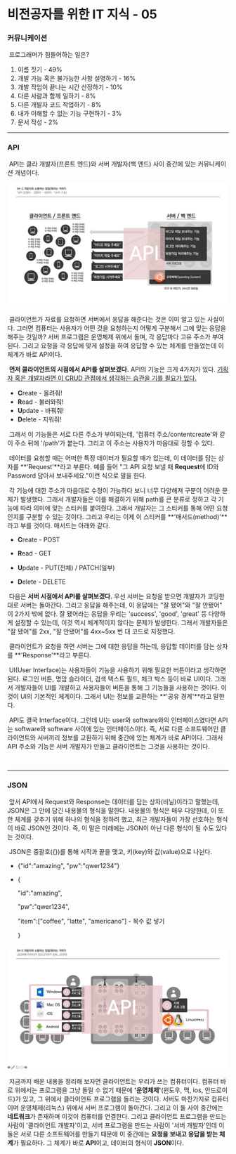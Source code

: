 # 비전공자를 위한 IT 지식 - 05



### 커뮤니케이션

​	프로그래머가 힘들어하는 일은?

1. 이름 짓기 - 49%
2. 개발 가능 혹은 불가능한 사항 설명하기 - 16%
3. 개발 작업이 끝나는 시간 산정하기 - 10%
4. 다른 사람과 함께 일하기 - 8%
5. 다른 개발자 코드 작업하기 - 8%
6. 내가 이해할 수 없는 기능 구현하기 - 3%
7. 문서 작성 - 2%



---



### API

​	API는 클라 개발자(프론트 엔드)와 서버 개발자(백 엔드) 사이 중간에 있는 커뮤니케이션 개념이다. 



![API](IT_05.assets/API-16501835335271-16501835412142.webp)

​	클라이언트가 자료를 요청하면 서버에서 응답을 해준다는 것은 이미 알고 있는 사실이다. 그러면 컴퓨터는 사용자가 어떤 것을 요청하는지 어떻게 구분해서 그에 맞는 응답을 해주는 것일까? 서버 프로그램은 운영체제 위에서 돌며, 각 응답마다 고유 주소가 부여된다. 그리고 요청을 각 응답에 맞게 설정을 하여 응답할 수 있는 체계를 만들었는데 이 체계가 바로 API이다.

​	**먼저 클라이언트의 시점에서 API를 살펴보겠다.** API의 기능은 크게 4가지가 있다. <u>기획자 혹은 개발자라면 이 CRUD 관점에서 생각하는 습관을 기를 필요가 있다.</u>

- **C**reate - 올려줘!
- **R**ead - 불러와줘!
- **U**pdate - 바꿔줘!
- **D**elete - 지워줘!

​	그래서 이 기능들은 서로 다른 주소가 부여되는데, '컴퓨터 주소/contentcreate'와 같이 주소 뒤에 '/path'가 붙는다. 그리고 이 주소는 사용자가 마음대로 정할 수 있다.

​	데이터를 요청할 때는 어떠한 특정 데이터가 필요할 때가 있는데, 이 데이터를 담는 상자를 **'Request'**라고 부른다. 예를 들어 "그 API 요청 보낼 때 **Request**에 ID와 Password 담아서 보내주세요."이런 식으로 말을 한다.

​	각 기능에 대한 주소가 마음대로 수정이 가능하다 보니 너무 다양해져 구분이 어려운 문제가 발생했다. 그래서 개발자들은 이를 해결하기 위해 path를 큰 분류로 정하고 각 기능에 따라 의미에 맞는 스티커를 붙여줬다. 그래서 개발자는 그 스티커를 통해 어떤 요청인지를 구분할 수 있는 것이다. 그리고 우리는 이제 이 스티커를 **'매서드(method)'**라고 부를 것이다. 매서드는 아래와 같다.

- **C**reate - POST

- **R**ead - GET
- **U**pdate - PUT(전체) / PATCH(일부)
- **D**elete - DELETE



​	다음은 **서버 시점에서 API를 살펴보겠다.** 우선 서버는 요청을 받으면 개발자가 코딩한 대로 서버는 돌아간다. 그리고 응답을 해주는데, 이 응답에는 "잘 됐어"와 "잘 안됐어" 이 2가지 밖에 없다. 잘 됐어라는 응답을 우리는 'success', 'good', 'great' 등 다양하게 설정할 수 있는데, 이것 역시 체계적이지 않다는 문제가 발생한다. 그래서 개발자들은 "잘 됐어"를 2xx, "잘 안됐어"를 4xx~5xx 번 대 코드로 지정했다.

​	클라이언트가 요청을 하면 서버는 그에 대한 응답을 하는데, 응답할 데이터를 담는 상자를 **'Response'**라고 부른다.



​	UI(User Interface)는 사용자들이 기능을 사용하기 위해 필요한 버튼이라고 생각하면 된다. 로그인 버튼, 명암 슬라이더, 검색 텍스트 필드, 체크 박스 등이 바로 UI이다. 그래서 개발자들이 UI를 개발하고 사용자들이 버튼을 통해 그 기능들을 사용하는 것이다. 이것이 UI의 기본적인 체계이다. 그래서 UI는 정보를 교환하는 **'공유 경계'**라고 말한다.

​	API도 결국 Interface이다. 그런데 UI는 user와 software와의 인터페이스였다면 API는 software와 software 사이에 있는 인터페이스이다. 즉, 서로 다른 소프트웨어인 클라이언트와 서버끼리 정보를 교환하기 위해 중간에 있는 체계가 바로 API이다. 그래서 API 주소와 기능은 서버 개발자가 만들고 클라이언트는 그것을 사용하는 것이다.

​	

---



### JSON

​	앞서 API에서 Request와 Response는 데이터를 담는 상자(비닐)이라고 말했는데, JSON은 그 안에 담긴 내용물의 형식을 말한다. 내용물의 형식은 매우 다양한데, 이 또한 체계를 갖추기 위해 하나의 형식을 정하려 했고, 최근 개발자들이 가장 선호하는 형식이 바로 JSON인 것이다. 즉, 이 말은 미래에는 JSON이 아닌 다른 형식이 될 수도 있다는 것이다.

​	JSON은 중괄호({})를 통해 시작과 끝을 맺고, 키(key)와 값(value)으로 나뉜다.

- {"id":"amazing", "pw":"qwer1234"}

- {

  "id":"amazing", 

  "pw":"qwer1234",

  "item":["coffee", "latte", "americano"]  - 복수 값 넣기

  }



![json](IT_05.assets/json.webp)

​	지금까지 배운 내용을 정리해 보자면 클라이언트는 우리가 쓰는 컴퓨터이다. 컴퓨터 바로 위에서는 프로그램을 그냥 돌릴 수 없기 때문에 **'운영체제'**(윈도우, 맥, ios, 안드로이드)가 있고, 그 위에서 클라이언트 프로그램을 돌리는 것이다. 서버도 마찬가지로 컴퓨터이며 운영체제(리눅스) 위에서 서버 프로그램이 돌아간다. 그리고 이 둘 사이 중간에는 **네트워크**가 존재하며 이것이 컴퓨터를 연결한다. 그리고 클라이언트 프로그램을 만드는 사람이 '클라이언트 개발자'이고, 서버 프로그램을 만드는 사람이 '서버 개발자'인데 이 둘은 서로 다른 소프트웨어를 만들기 때문에 이 중간에는 **요청을 보내고 응답을 받는 체계**가 필요하다. 그 체계가 바로 **API**이고, 데이터의 형식이 **JSON**이다. 

